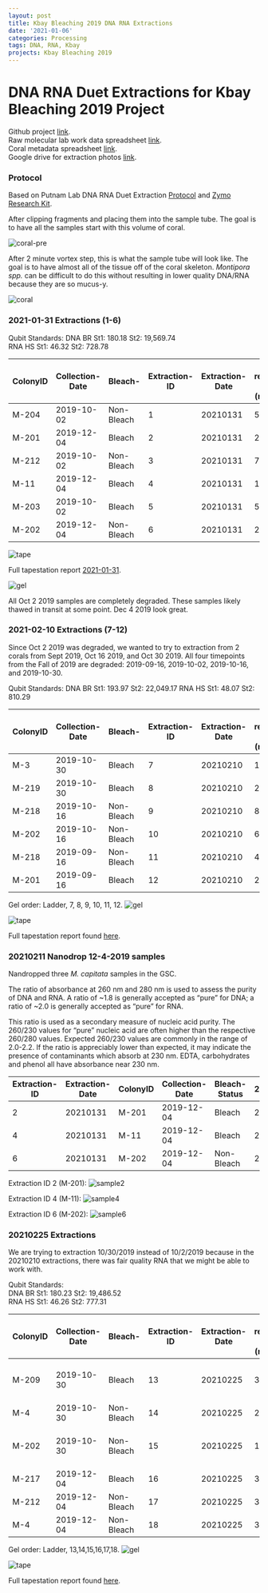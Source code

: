 ```yaml
---
layout: post
title: Kbay Bleaching 2019 DNA RNA Extractions
date: '2021-01-06'
categories: Processing
tags: DNA, RNA, Kbay
projects: Kbay Bleaching 2019
---
```


# DNA RNA Duet Extractions for Kbay Bleaching 2019 Project  

Github project [link](https://github.com/hputnam/HI_Bleaching_Timeseries/tree/main/data).  
Raw molecular lab work data spreadsheet [link]().   
Coral metadata spreadsheet [link]().  
Google drive for extraction photos [link](https://drive.google.com/drive/folders/1bJ0rGskS6QVi0U7OaxSxySYreg7Vo5Wv?usp=sharing).

### Protocol  
Based on Putnam Lab DNA RNA Duet Extraction [Protocol](https://emmastrand.github.io/EmmaStrand_Notebook/Zymo-Duet-RNA-DNA-Extraction-Protocol/) and [Zymo Research Kit](https://files.zymoresearch.com/protocols/_d7003t_d7003_quick-dna-rna_miniprep_plus_kit.pdf).  

After clipping fragments and placing them into the sample tube. The goal is to have all the samples start with this volume of coral.

![coral-pre](https://github.com/emmastrand/EmmaStrand_Notebook/blob/master/images/20210131pre-vortex-ext.jpg?raw=true)

After 2 minute vortex step, this is what the sample tube will look like. The goal is to have almost all of the tissue off of the coral skeleton. *Montipora spp.* can be difficult to do this without resulting in lower quality DNA/RNA because they are so mucus-y.   

![coral](https://github.com/emmastrand/EmmaStrand_Notebook/blob/master/images/20210131-postvortex.jpg?raw=true)

### 2021-01-31 Extractions (1-6)

Qubit Standards:
DNA BR St1: 180.18 St2: 19,569.74  
RNA HS St1: 46.32 St2: 728.78

| ColonyID 	| Collection-Date 	| Bleach-    	| Extraction-ID 	| Extraction-Date 	| DNA reading 1 (ng/uL) 	| DNA reading 2 (ng/uL) 	| DNA reading Avg (ng/uL) 	| RNA reading 1 (ng/uL) 	| RNA reading 2 (ng/uL) 	| RNA reading Avg (ng/uL) 	| RIN 	| Gel Pass? 	| Final Extraction for this coral? 	| Notes    	|
|----------	|-----------------	|------------	|---------------	|-----------------	|-----------------------	|-----------------------	|-------------------------	|-----------------------	|-----------------------	|-------------------------	|-----	|-----------	|----------------------------------	|----------	|
| M-204    	| 2019-10-02      	| Non-Bleach 	| 1             	| 20210131        	| 5.84                  	| 5.78                  	| 5.81                    	| 43.2                  	| 43                    	| 43.1                    	| 3.4 	| No        	| NA                               	| Degraded 	|
| M-201    	| 2019-12-04      	| Bleach     	| 2             	| 20210131        	| 20.4                  	| 20.2                  	| 20.3                    	| 22                    	| 22                    	| 22                      	| 8.5 	| Yes       	| Yes                              	| NA       	|
| M-212    	| 2019-10-02      	| Non-Bleach 	| 3             	| 20210131        	| 7.06                  	| 7.04                  	| 7.05                    	| 66.4                  	| 66.4                  	| 66.4                    	| 2.6 	| No        	| NA                               	| Degraded 	|
| M-11     	| 2019-12-04      	| Bleach     	| 4             	| 20210131        	| 14.7                  	| 14.6                  	| 14.65                   	| 21.4                  	| 21.4                  	| 21.4                    	| 8.6 	| Yes       	| Yes                              	| NA       	|
| M-203    	| 2019-10-02      	| Bleach     	| 5             	| 20210131        	| 57.8                  	| 57.6                  	| 57.7                    	| 36.6                  	| 36.6                  	| 36.6                    	| 6   	| No        	| NA                               	| Degraded 	|
| M-202    	| 2019-12-04      	| Non-Bleach 	| 6             	| 20210131        	| 24.6                  	| 24.4                  	| 24.5                    	| 21.4                  	| 21.2                  	| 21.3                    	| 8.2 	| Yes       	| Yes                              	| NA       	|


![tape](https://github.com/emmastrand/EmmaStrand_Notebook/blob/master/images/20210131-tapestation.png?raw=true)

Full tapestation report [2021-01-31](https://github.com/emmastrand/EmmaStrand_Notebook/blob/master/TapeStation/2021-01-31%20-%2018.17.51.pdf).

![gel](https://github.com/emmastrand/EmmaStrand_Notebook/blob/master/images/20210131-gel%20copy.jpg?raw=true)

All Oct 2 2019 samples are completely degraded. These samples likely thawed in transit at some point. Dec 4 2019 look great.

### 2021-02-10 Extractions (7-12)

Since Oct 2 2019 was degraded, we wanted to try to extraction from 2 corals from Sept 2019, Oct 16 2019, and Oct 30 2019. All four timepoints from the Fall of 2019 are degraded: 2019-09-16, 2019-10-02, 2019-10-16, and 2019-10-30.

Qubit Standards:
DNA BR St1: 193.97 St2: 22,049.17
RNA HS St1: 48.07 St2: 810.29

| ColonyID 	| Collection-Date 	| Bleach-    	| Extraction-ID 	| Extraction-Date 	| DNA reading 1 (ng/uL) 	| DNA reading 2 (ng/uL) 	| DNA reading Avg (ng/uL) 	| RNA reading 1 (ng/uL) 	| RNA reading 2 (ng/uL) 	| RNA reading Avg (ng/uL) 	| RIN 	| Gel Pass? 	| Final Extraction for this coral? 	| Notes    	|
|----------	|-----------------	|------------	|---------------	|-----------------	|-----------------------	|-----------------------	|-------------------------	|-----------------------	|-----------------------	|-------------------------	|-----	|-----------	|----------------------------------	|----------	|
| M-3      	| 2019-10-30      	| Bleach     	| 7             	| 20210210        	| 17.3                  	| 17.2                  	| 17.25                   	| 31.2                  	| 31                    	| 31.1                    	| 6.3 	| No        	| NA                               	| Degraded 	|
| M-219    	| 2019-10-30      	| Bleach     	| 8             	| 20210210        	| 20.6                  	| 20.6                  	| 20.6                    	| 22.2                  	| 22.2                  	| 22.2                    	| 7.3 	| No        	| NA                               	| Degraded 	|
| M-218    	| 2019-10-16      	| Non-Bleach 	| 9             	| 20210210        	| 8.08                  	| 8.02                  	| 8.05                    	| 45.6                  	| 45.6                  	| 45.6                    	| 2.9 	| No        	| NA                               	| Degraded 	|
| M-202    	| 2019-10-16      	| Non-Bleach 	| 10            	| 20210210        	| 6.78                  	| 6.76                  	| 6.77                    	| 15.3                  	| 15.3                  	| 15.3                    	| 3.2 	| No        	| NA                               	| Degraded 	|
| M-218    	| 2019-09-16      	| Non-Bleach 	| 11            	| 20210210        	| 4.48                  	| 4.44                  	| 4.46                    	| 54                    	| 53.8                  	| 53.9                    	| 3.2 	| No        	| NA                               	| Degraded 	|
| M-201    	| 2019-09-16      	| Bleach     	| 12            	| 20210210        	| 21                    	| 21                    	| 21                      	| 37.8                  	| 37.8                  	| 37.8                    	| 5.3 	| No        	| NA                               	| Degraded 	|

Gel order: Ladder, 7, 8, 9, 10, 11, 12.
![gel](https://github.com/emmastrand/EmmaStrand_Notebook/blob/master/images/20210210-gel.jpg?raw=true)

![tape](https://github.com/emmastrand/EmmaStrand_Notebook/blob/master/images/20210210-tapestation.png?raw=true)

Full tapestation report found [here](https://github.com/emmastrand/EmmaStrand_Notebook/blob/master/TapeStation/2021-02-10%20-%2014.46.25.pdf).

### 20210211 Nanodrop 12-4-2019 samples

Nandropped three *M. capitata* samples in the GSC.

The ratio of absorbance at 260 nm and 280 nm is used to assess the purity of DNA and RNA. A ratio of ~1.8 is generally accepted as “pure” for DNA; a ratio of ~2.0 is generally accepted as “pure” for RNA.

This ratio is used as a secondary measure of nucleic acid purity. The 260/230 values for “pure” nucleic acid are often higher than the respective 260/280 values. Expected 260/230 values are commonly in the range of 2.0-2.2. If the ratio is appreciably lower than expected, it may indicate the presence of contaminants which absorb at 230 nm. EDTA, carbohydrates and phenol all have absorbance near 230 nm.

| Extraction-ID 	| Extraction-Date 	| ColonyID 	| Collection-Date 	| Bleach-Status 	| 260/280 	| 260/230 	| ng_uL 	|
|---------------	|-----------------	|----------	|-----------------	|---------------	|---------	|---------	|-------	|
| 2             	| 20210131        	| M-201    	| 2019-12-04      	| Bleach        	| 2.14    	| 1.07    	| 18.85 	|
| 4             	| 20210131        	| M-11     	| 2019-12-04      	| Bleach        	| 2.43    	| 0.17    	| 14.55 	|
| 6             	| 20210131        	| M-202    	| 2019-12-04      	| Non-Bleach    	| 2.26    	| 1.07    	| 16.62 	|

Extraction ID 2 (M-201):
![sample2](https://github.com/emmastrand/EmmaStrand_Notebook/blob/master/images/20210211-nanodrop2.JPG?raw=true)

Extraction ID 4 (M-11):
![sample4](https://github.com/emmastrand/EmmaStrand_Notebook/blob/master/images/20210211-nanodrop4.JPG?raw=true)

Extraction ID 6 (M-202):
![sample6](https://github.com/emmastrand/EmmaStrand_Notebook/blob/master/images/20210211-nanodrop6.JPG?raw=true)

### 20210225 Extractions

We are trying to extraction 10/30/2019 instead of 10/2/2019 because in the 20210210 extractions, there was fair quality RNA that we might be able to work with.

Qubit Standards:  
DNA BR St1: 180.23 St2: 19,486.52  
RNA HS St1: 46.26 St2: 777.31

| ColonyID 	| Collection-Date 	| Bleach-    	| Extraction-ID 	| Extraction-Date 	| DNA reading 1 (ng/uL) 	| DNA reading 2 (ng/uL) 	| DNA reading Avg (ng/uL) 	| RNA reading 1 (ng/uL) 	| RNA reading 2 (ng/uL) 	| RNA reading Avg (ng/uL) 	| RIN 	| Gel Pass? 	| Final Extraction for this coral? 	| Notes                        	|
|----------	|-----------------	|------------	|---------------	|-----------------	|-----------------------	|-----------------------	|-------------------------	|-----------------------	|-----------------------	|-------------------------	|-----	|-----------	|----------------------------------	|------------------------------	|
| M-209    	| 2019-10-30      	| Bleach     	| 13            	| 20210225        	| 31.8                  	| 31.6                  	| 31.7                    	| 29.2                  	| 29.2                  	| 29.2                    	| 5   	| No        	| NA                               	| Degraded; but potential here 	|
| M-4      	| 2019-10-30      	| Non-Bleach 	| 14            	| 20210225        	| 28.2                  	| 28.2                  	| 28.2                    	| 26                    	| 26                    	| 26                      	| 3.6 	| No        	| NA                               	| Degraded                     	|
| M-202    	| 2019-10-30      	| Non-Bleach 	| 15            	| 20210225        	| 18.6                  	| 18.5                  	| 18.55                   	| 34                    	| 34                    	| 34                      	| 5   	| No        	| NA                               	| Degraded; but potential here 	|
| M-217    	| 2019-12-04      	| Bleach     	| 16            	| 20210225        	| 36.6                  	| 36.4                  	| 36.5                    	| 34                    	| 34                    	| 34                      	| 7.7 	| Yes       	| Yes                              	| NA                           	|
| M-212    	| 2019-12-04      	| Non-Bleach 	| 17            	| 20210225        	| 33                    	| 32.8                  	| 32.9                    	| 30.8                  	| 30.8                  	| 30.8                    	| 8.5 	| Yes       	| Yes                              	| NA                           	|
| M-4      	| 2019-12-04      	| Non-Bleach 	| 18            	| 20210225        	| 31.4                  	| 31.2                  	| 31.3                    	| 16.4                  	| 16.4                  	| 16.4                    	| 8.7 	| Yes       	| Yes                              	| NA                           	|

Gel order: Ladder, 13,14,15,16,17,18.
![gel]()

![tape]()

Full tapestation report found [here]().
